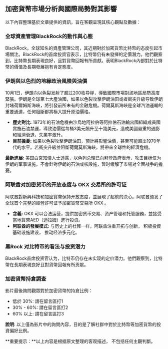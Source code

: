 ## 加密貨幣市場分析與國際局勢對其影響

以下內容整理基於文章提供的資訊，旨在客觀呈現其核心觀點及數據：

### 全球資產管理BlackRock的動作與心態

BlackRock，全球知名的資產管理公司，其近期對於加密貨幣比特幣的态度引起市場關注。BlackRock的首席投資官表示，比特幣仍有未發揮的定價潛力。他們觀察到，比特幣長期表現良好，且對貨幣回報有所貢獻。表明BlackRock內部對於比特幣的價值及長期發展抱有肯定態度。

### 伊朗與以色烈的地緣政治風險與油價

10月1日，伊朗向以色裂发射了超过200枚导弹，導致國際市場對該地區局勢高度緊張。伊朗是全球第七大產油國，如果以色裂攻擊伊朗油田或者衝突升級导致伊朗封堵荷爾姆斯海峽，將引發前所未有的金融危機。荷爾莫斯海峽是全球汽油運輸的重要通道，任何阻斷都將極大提升原油價格。

*   **歷史對比:** 1973年的石油危機由沙烏地阿拉伯等阿拉伯石油輸出國組織成員國實施石油禁運，導致油價從每桶3美元飆升至十幾美元，造成美國嚴重的通膨和經濟衰退，失業率激升。
*   **目前擔憂:** 如果以色裂攻擊伊朗油田，預計將影響油價，甚至可能超出1970年代的水平。若衝突升級並阻斷荷爾莫斯海峽，將帶來全球性的經濟危機。

**最新進展:** 美国白宮知情人士透露，以色列总理已向拜登政府表示，攻击目标仅为伊朗的军事设施，不會針對伊朗的石油或核設施，暂时缓解了市場对全面战争的擔憂。

### 阿联酋对加密货币的开放态度与 OKX 交易所的許可证

阿联酋對新興科技和加密貨幣保持开放态度，並展現了超前的決心。阿联酋颁发了全球首个完整的經營許可证予加密貨幣交易所 OKX 。

*   **含義:** OKX 可以合法运营，提供加密货币交易、资产管理和托管服務，並接受當地貨幣AED（迪拉姆）進行投资。
*   **阿联酋的發展模式:** 与历史上的杜拜一样，阿联酋注重开拓与创新， 积极投資基础设施建设， 推动经济多元化。

### 黑Rock 对比特币的看法与投资潜力

BlackRock首席投资官认为，比特币仍存在未实现的定价潜力。他們觀察到，比特幣在長期表現良好且對貨幣回報有所贡献。

### 加密貨幣持倉調查

影片最後詢問觀眾對於加密貨幣的持倉比例：

*   低於 30%: 請在留言區打1
*   30% - 60%: 請在留言區打2
*   60% 以上: 請在留言區打3

**說明**: 以上僅為影片中的詢問內容，目的是了解社群中對於比特幣等加密貨幣的投資偏好比例。

**重要提示：**以上内容是根据原文整理的客观描述， 不包括任何主觀判斷。